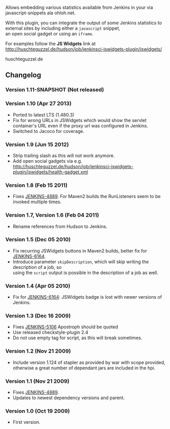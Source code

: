 Allows embedding various statistics available from Jenkins in your via
javascript-snippets ala ohloh.net.

With this plugin, you can integrate the output of some Jenkins
statistics to external sites by including either a `javascript`
snippet,  
an open social gadget or using an `iframe`.

For examples follow the **JS Widgets** link at
<http://huschteguzzel.de/hudson/job/jenkinsci-jswidgets-plugin/jswidgets/>

huschteguzzel.de

## Changelog

### Version 1.11-SNAPSHOT (Not released)

### Version 1.10 (Apr 27 2013)

-   Ported to latest LTS (1.480.3)
-   Fix for wrong URLs in JSWidgets which would show the servlet
    container's URL even if the proxy url was configured in Jenkins.
-   Switched to Jacoco for coverage.

### Version 1.9 (Jun 15 2012)

-   Strip trailing slash as this will not work anymore.
-   Add open social gadgets via e.g.
    <http://huschteguzzel.de/hudson/job/jenkinsci-jswidgets-plugin/jswidgets/health-gadget.xml>

### Version 1.8 (Feb 15 2011)

-   Fixes
    [JENKINS-4889](https://issues.jenkins-ci.org/browse/JENKINS-4889).
    For Maven2 builds the RunListeners seem to be invoked multiple
    times.

### Version 1.7, Version 1.6 (Feb 04 2011)

-   Rename references from Hudson to Jenkins.

### Version 1.5 (Dec 05 2010)

-   Fix recurring JSWidgets buttons in Maven2 builds, better fix for
    [JENKINS-6164](https://issues.jenkins-ci.org/browse/JENKINS-6164).
-   Introduce parameter `skipDescription`, which will skip writing the
    description of a job, so  
    using the `script` output is possible in the description of a job as
    well.

### Version 1.4 (Apr 05 2010)

-   Fix for
    [JENKINS-6164](https://issues.jenkins-ci.org/browse/JENKINS-6164):
    JSWidgets badge is lost with newer versions of Jenkins.

### Version 1.3 (Dec 16 2009)

-   Fixes
    [JENKINS-5106](https://issues.jenkins-ci.org/browse/JENKINS-5106)
    Apostroph should be quoted
-   Use released checkstyle-plugin 2.4
-   Do not use empty tag for script, as this will break sometimes.

### Version 1.2 (Nov 21 2009)

-   Include version 1.124 of stapler as provided by war with scope
    provided, otherwise a great number of dependant jars are included in
    the hpi.

### Version 1.1 (Nov 21 2009)

-   Fixes
    [JENKINS-4889](https://issues.jenkins-ci.org/browse/JENKINS-4889).
-   Updates to newest dependency versions and parent.

### Version 1.0 (Oct 19 2009)

-   First version.
